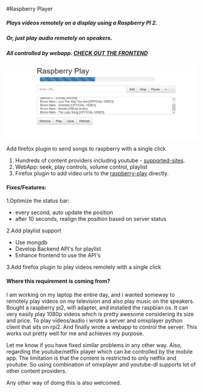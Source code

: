 #Raspberry Player 

##### Plays videos remotely on a display using a Raspberry PI 2.
##### Or, just play audio remotely on speakers.
##### All controlled by webapp. [CHECK OUT THE FRONTEND](http://innosam.github.io/raspberry-play/)

![alt tag](https://raw.githubusercontent.com/innosam/raspberry-play/master/media/rasp-frontend.PNG)


Add firefox plugin to send songs to raspberry with a single click

1. Hundreds of content providers including youtube - [supported-sites](https://rg3.github.io/youtube-dl/supportedsites.html).
2. WebApp: seek, play controls, volume control, playlist
3. Firefox plugin to add video urls to the [raspberry-play](https://github.com/innosam/rasp-play-addon) directly. 


#### Fixes/Features:
1.Optimize the status bar:
- every second, auto update the position
- after 10 seconds, realign the position based on server status

2.Add playlist support
- Use mongdb
- Develop Backend API's for playlist
- Enhance frontend to use the API's

3.Add firefox plugin to play videos remotely with a single click


#### Where this requirement is coming from? 

I am working on my laptop the entire day, and i wanted someway to remotely play videos on my television and also play music on the speakers.
Bought a raspberry pi2, wifi adapter, and installed the raspbian os. It can very easily play 1080p videos which is pretty awesome considering its size and price.
To play videos/audio i wrote a server and omxplayer python client that sits on rpi2. And finally wrote a webapp to control the server.
This works out pretty well for me and achieves my purpose.

Let me know if you have fixed similar problems in any other way.
Also, regarding the youtube/netflix player which can be controlled by the mobile app. The limitation is that the content is restricted to only netflix and youtube.
So using combination of omxplayer and youtube-dl supports lot of other content providers.

Any other way of doing this is also welcomed.
